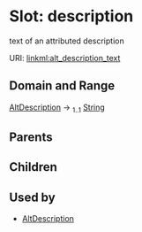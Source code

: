 
# Slot: description


text of an attributed description

URI: [linkml:alt_description_text](https://w3id.org/linkml/alt_description_text)


## Domain and Range

[AltDescription](AltDescription.md) &#8594;  <sub>1..1</sub> [String](String.md)

## Parents


## Children


## Used by

 * [AltDescription](AltDescription.md)
